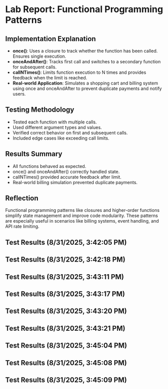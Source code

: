 
# Lab Report: Functional Programming Patterns

## Implementation Explanation

- **once()**: Uses a closure to track whether the function has been called. Ensures single execution.
- **onceAndAfter()**: Tracks first call and switches to a secondary function for subsequent calls.
- **callNTimes()**: Limits function execution to N times and provides feedback when the limit is reached.
- **Real-world Application**: Simulates a shopping cart and billing system using once and onceAndAfter to prevent duplicate payments and notify users.

## Testing Methodology

- Tested each function with multiple calls.
- Used different argument types and values.
- Verified correct behavior on first and subsequent calls.
- Included edge cases like exceeding call limits.

## Results Summary

- All functions behaved as expected.
- once() and onceAndAfter() correctly handled state.
- callNTimes() provided accurate feedback after limit.
- Real-world billing simulation prevented duplicate payments.

## Reflection

Functional programming patterns like closures and higher-order functions simplify state management and improve code modularity. These patterns are especially useful in scenarios like billing systems, event handling, and API rate limiting.

## Test Results (8/31/2025, 3:42:05 PM)


## Test Results (8/31/2025, 3:42:18 PM)


## Test Results (8/31/2025, 3:43:11 PM)



## Test Results (8/31/2025, 3:43:17 PM)



## Test Results (8/31/2025, 3:43:20 PM)



## Test Results (8/31/2025, 3:43:21 PM)



## Test Results (8/31/2025, 3:45:04 PM)



## Test Results (8/31/2025, 3:45:08 PM)



## Test Results (8/31/2025, 3:45:09 PM)


